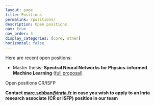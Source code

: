 ```yaml
---
layout: page
title: Positions
permalink: /positions/
description: Open positions.
nav: true
nav_order: 3
display_categories: [core, other]
horizontal: false
---
```


<!-- pages/positions.md -->
<div class="positions">
Here are recent open positions:
<ul>
  <li>Master thesis: <b>Spectral Neural Networks for Physics-informed Machine Learning</b> (<a href="https://www.benjamin-girault.com/pdfs/internship-offer-fourier-nn-2025.pdf">full proposal</a>)</li>
</ul>
</div>

<div class="danger-box-titled">
<span class="title">Open positions CR/ISFP</span>
<p><strong>Contact <a href="mailto:marc.sebban@inria.fr">marc.sebban@inria.fr</a> in case you wish to apply to an Inria research associate (CR or ISFP) position in our team</strong></p>
</div>
